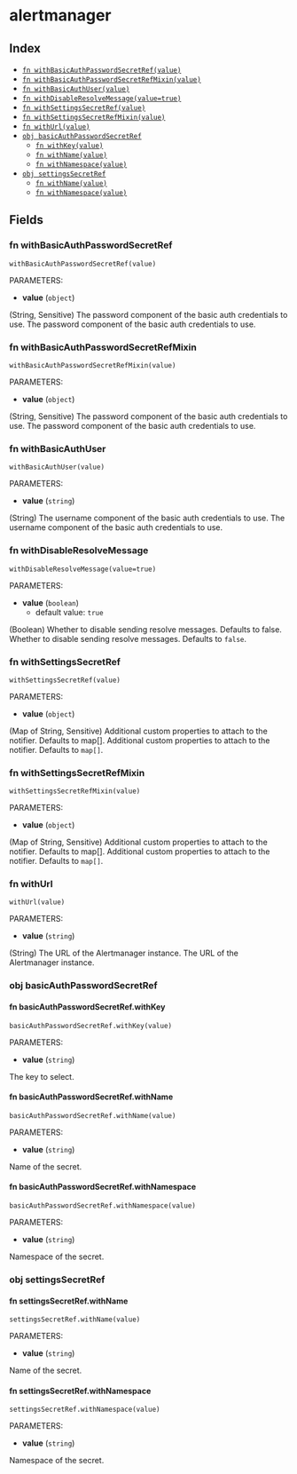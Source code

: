 # alertmanager



## Index

* [`fn withBasicAuthPasswordSecretRef(value)`](#fn-withbasicauthpasswordsecretref)
* [`fn withBasicAuthPasswordSecretRefMixin(value)`](#fn-withbasicauthpasswordsecretrefmixin)
* [`fn withBasicAuthUser(value)`](#fn-withbasicauthuser)
* [`fn withDisableResolveMessage(value=true)`](#fn-withdisableresolvemessage)
* [`fn withSettingsSecretRef(value)`](#fn-withsettingssecretref)
* [`fn withSettingsSecretRefMixin(value)`](#fn-withsettingssecretrefmixin)
* [`fn withUrl(value)`](#fn-withurl)
* [`obj basicAuthPasswordSecretRef`](#obj-basicauthpasswordsecretref)
  * [`fn withKey(value)`](#fn-basicauthpasswordsecretrefwithkey)
  * [`fn withName(value)`](#fn-basicauthpasswordsecretrefwithname)
  * [`fn withNamespace(value)`](#fn-basicauthpasswordsecretrefwithnamespace)
* [`obj settingsSecretRef`](#obj-settingssecretref)
  * [`fn withName(value)`](#fn-settingssecretrefwithname)
  * [`fn withNamespace(value)`](#fn-settingssecretrefwithnamespace)

## Fields

### fn withBasicAuthPasswordSecretRef

```jsonnet
withBasicAuthPasswordSecretRef(value)
```

PARAMETERS:

* **value** (`object`)

(String, Sensitive) The password component of the basic auth credentials to use.
The password component of the basic auth credentials to use.
### fn withBasicAuthPasswordSecretRefMixin

```jsonnet
withBasicAuthPasswordSecretRefMixin(value)
```

PARAMETERS:

* **value** (`object`)

(String, Sensitive) The password component of the basic auth credentials to use.
The password component of the basic auth credentials to use.
### fn withBasicAuthUser

```jsonnet
withBasicAuthUser(value)
```

PARAMETERS:

* **value** (`string`)

(String) The username component of the basic auth credentials to use.
The username component of the basic auth credentials to use.
### fn withDisableResolveMessage

```jsonnet
withDisableResolveMessage(value=true)
```

PARAMETERS:

* **value** (`boolean`)
   - default value: `true`

(Boolean) Whether to disable sending resolve messages. Defaults to false.
Whether to disable sending resolve messages. Defaults to `false`.
### fn withSettingsSecretRef

```jsonnet
withSettingsSecretRef(value)
```

PARAMETERS:

* **value** (`object`)

(Map of String, Sensitive) Additional custom properties to attach to the notifier. Defaults to map[].
Additional custom properties to attach to the notifier. Defaults to `map[]`.
### fn withSettingsSecretRefMixin

```jsonnet
withSettingsSecretRefMixin(value)
```

PARAMETERS:

* **value** (`object`)

(Map of String, Sensitive) Additional custom properties to attach to the notifier. Defaults to map[].
Additional custom properties to attach to the notifier. Defaults to `map[]`.
### fn withUrl

```jsonnet
withUrl(value)
```

PARAMETERS:

* **value** (`string`)

(String) The URL of the Alertmanager instance.
The URL of the Alertmanager instance.
### obj basicAuthPasswordSecretRef


#### fn basicAuthPasswordSecretRef.withKey

```jsonnet
basicAuthPasswordSecretRef.withKey(value)
```

PARAMETERS:

* **value** (`string`)

The key to select.
#### fn basicAuthPasswordSecretRef.withName

```jsonnet
basicAuthPasswordSecretRef.withName(value)
```

PARAMETERS:

* **value** (`string`)

Name of the secret.
#### fn basicAuthPasswordSecretRef.withNamespace

```jsonnet
basicAuthPasswordSecretRef.withNamespace(value)
```

PARAMETERS:

* **value** (`string`)

Namespace of the secret.
### obj settingsSecretRef


#### fn settingsSecretRef.withName

```jsonnet
settingsSecretRef.withName(value)
```

PARAMETERS:

* **value** (`string`)

Name of the secret.
#### fn settingsSecretRef.withNamespace

```jsonnet
settingsSecretRef.withNamespace(value)
```

PARAMETERS:

* **value** (`string`)

Namespace of the secret.